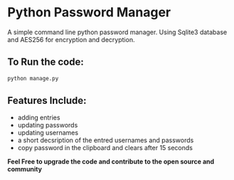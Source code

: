 # Python Password Manager


A simple command line python password manager. 
Using Sqlite3 database and AES256 for encryption and decryption.

## To Run the code:
```python
python manage.py
```

## Features Include:
- adding entries
- updating passwords
- updating usernames
- a short decsription of the entred usernames and passwords
- copy password in the clipboard and clears after 15 seconds



**Feel Free to upgrade the code and contribute to the open source and community**
